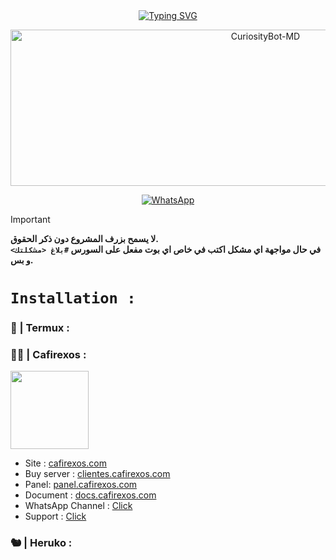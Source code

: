 <div align="center">
<a href="https://git.io/typing-svg"><img src="https://readme-typing-svg.demolab.com?font=Ribeye&weight=300&size=37&duration=3000&pause=100&color=978e9e&background=601D6E00&center=true&vCenter=true&repeat=true&random=FALSO&width=660&height=90&lines=Moon+V1.0.0" alt="Typing SVG"/></a>
</div>

<p align="center">
<img src="https://telegra.ph/file/45df7a47294339b17751f.png" alt="CuriosityBot-MD" width="800" height="250" />
</p>

<p align="center">
<a href="https://whatsapp.com/channel/0029VaUpcIqJuyA4hiyNYR1K"><img alt="WhatsApp" src="https://img.shields.io/badge/WhatsApp_Channel-25D366?style=for-the-badge&logo=whatsapp&logoColor=white"/></a>
</p>

> [!IMPORTANT]
> **لا يسمح بزرف المشروع دون ذكر الحقوق.** <br>
> **في حال مواجهة اي مشكل اكتب في خاص اي بوت مفعل على السورس `#بلاغ <مشكلتك>` و بس.**

# `Installation :`
### 🪽 | Termux :
### 🐦‍🔥 | Cafirexos :
<a href="https://cafirexos.com"><img src="https://cdn.cafirexos.com/logos%2Flogo_cfros_2000x2000.png" height="125px"></a>
- Site : [cafirexos.com](https://cafirexos.com)
- Buy server : [clientes.cafirexos.com](https://clientes.cafirexos.com?ref=vWPgcW58V3)
- Panel: [panel.cafirexos.com](https://panel.cafirexos.com)
- Document : [docs.cafirexos.com](https://docs.cafirexos.com)
- WhatsApp Channel : [Click](https://cafirexos.com/whatsapp)
- Support : [Click](https://cafirexos.com/comunidad)
### 🐿️ | Heruko :

